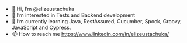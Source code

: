 - 👋 Hi, I’m @elizeustachuka
- 👀 I’m interested in Tests and Backend development
- 🌱 I’m currently learning Java, RestAssured, Cucumber, Spock, Groovy, JavaScript and Cypress.
- 📫 How to reach me https://www.linkedin.com/in/elizeustachuka/
